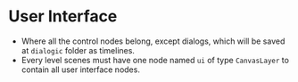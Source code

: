 # User Interface
- Where all the control nodes belong, except dialogs, which will be saved at `dialogic` folder as timelines.
- Every level scenes must have one node named `ui` of type `CanvasLayer` to contain all user interface nodes.
